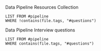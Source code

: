 Data Pipeline Resources Collection

```dataview
LIST FROM #pipeline
WHERE !contains(file.tags, "#questions")
```

Data Pipeline Interview questions
```dataview
LIST FROM #pipeline
WHERE contains(file.tags, "#questions")
```
